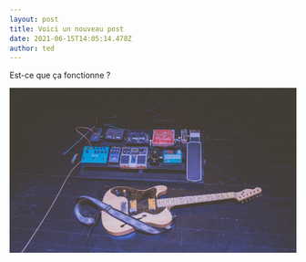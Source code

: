 ```yaml
---
layout: post
title: Voici un nouveau post
date: 2021-06-15T14:05:14.478Z
author: ted
---
```

Est-ce que ça fonctionne ?

![guitar](/assets/uploads/photo-1495434102497-6cb026081837.jpeg "my guitar")